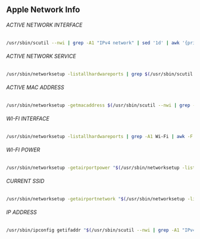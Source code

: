 ## Apple Network Info

###### ACTIVE NETWORK INTERFACE
```bash
/usr/sbin/scutil --nwi | grep -A1 "IPv4 network" | sed '1d' | awk '{print $1}'
```

###### ACTIVE NETWORK SERVICE
```bash
/usr/sbin/networksetup -listallhardwareports | grep $(/usr/sbin/scutil --nwi | grep -A1 "IPv4 network" | sed '1d' | awk '{print $1}') -B1 | awk -F': ' '/Hardware Port/{print $NF}'
```

###### ACTIVE MAC ADDRESS
```bash
/usr/sbin/networksetup -getmacaddress $(/usr/sbin/scutil --nwi | grep -A1 "IPv4 network" | sed '1d' | awk '{print $1}') | awk '{print $3}'
```

###### WI-FI INTERFACE
```bash
/usr/sbin/networksetup -listallhardwareports | grep -A1 Wi-Fi | awk -F': ' '/Device/{print $NF}'
```

###### WI-FI POWER
```bash
/usr/sbin/networksetup -getairportpower "$(/usr/sbin/networksetup -listallhardwareports | grep -A1 Wi-Fi | awk -F': ' '/Device/{print $NF}')" | awk '{print $NF}'
```

###### CURRENT SSID
```bash
/usr/sbin/networksetup -getairportnetwork "$(/usr/sbin/networksetup -listallhardwareports | grep -A1 Wi-Fi | awk -F': ' '/Device/{print $2}')" 2> /dev/null | awk -F': ' '{print $NF}'
```

###### IP ADDRESS
```bash
/usr/sbin/ipconfig getifaddr "$(/usr/sbin/scutil --nwi | grep -A1 "IPv4 network" | sed '1d' | awk '{print $1}')"
```
